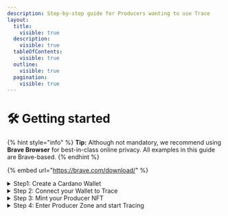 ```yaml
---
description: Step-by-step guide for Producers wanting to use Trace
layout:
  title:
    visible: true
  description:
    visible: true
  tableOfContents:
    visible: true
  outline:
    visible: true
  pagination:
    visible: true
---
```


# 🛠 Getting started

{% hint style="info" %}
**Tip:** Although not mandatory, we recommend using **Brave Browser** for best-in-class online privacy. All examples in this guide are Brave-based.
{% endhint %}

{% embed url="https://brave.com/download/" %}

<details>

<summary>Step1: Create a Cardano Wallet</summary>



</details>

<details>

<summary>Step 2: Connect your Wallet to Trace</summary>

WIP

</details>

<details>

<summary>Step 3: Mint your Producer NFT</summary>

WIP

</details>

<details>

<summary>Step 4: Enter Producer Zone and start Tracing</summary>

WIP

</details>

